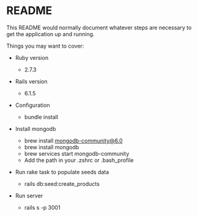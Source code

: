 # README

This README would normally document whatever steps are necessary to get the
application up and running.

Things you may want to cover:

* Ruby version
    - 2.7.3

* Rails version
    - 6.1.5

* Configuration
    - bundle install

* Install mongodb
    - brew install mongodb-community@6.0
    - brew install mongodb
    - brew services start mongodb-community
    - Add the path in your .zshrc or .bash_profile

* Run rake task to populate seeds data
    - rails db:seed:create_products

* Run server
    - rails s -p 3001 
